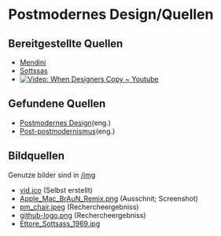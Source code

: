 # Postmodernes Design/Quellen

## Bereitgestellte Quellen

- [Mendini](https://branch-sprite-bba.notion.site/Mendini-5d842a0adfd34b4da1b99956c6326a15)
- [Sottssas](https://branch-sprite-bba.notion.site/Sottsass-5ae688369c1c4ecbb3766548b35a6f7d)
- [![Video:](/img/vid.ico) When Designers Copy ~ Youtube](https://youtu.be/gvT-6Xq0oDg)

## Gefundene Quellen

- [Postmodernes Design](https://www.newhomesource.com/learn/postmodern-design/)(eng.)
- [Post-postmodernismus](https://en.wikipedia.org/wiki/Post-postmodernism)(eng.)

## Bildquellen

Genutze bilder sind in [/img](/img/)

- [vid.ico](/img/vid.ico) (Selbst erstellt)
- [Apple_Mac_BrAuN_Remix.png](https://youtu.be/gvT-6Xq0oDg?t=229) (Ausschnit; Screenshot)
- [pm_chair.jpeg](https://www.google.com/imgres?imgurl=https%3A%2F%2Fm.faz.net%2Fmedia0%2Fppmedia%2Faktuell%2Ffinanzen%2F2680489399%2F1.5401698%2Fdefault%2Fvorbild-der-sessel-bel-air-von.jpg&imgrefurl=https%3A%2F%2Fwww.faz.net%2Faktuell%2Fwirtschaft%2Fwohnen%2Fhaus%2Fdesignexperte-volker-streckel-im-interview-15397725.html&tbnid=ZQuaKbWNIL1rEM&vet=12ahUKEwjBkJ6BlMj3AhVFkaQKHaExBhgQMygCegUIARDoAQ..i&docid=KksVETe99CH9xM&w=940&h=1089&q=postmoderne%20design&hl=en-US&client=ubuntu&ved=2ahUKEwjBkJ6BlMj3AhVFkaQKHaExBhgQMygCegUIARDoAQ) (Rechercheergebniss)
- [github-logo.png](https://aidanfinn.com/wp-content/uploads/2022/01/GitHub-logo.png) (Rechercheergebniss)
- [Ettore_Sottsass_1969.jpg](https://upload.wikimedia.org/wikipedia/commons/1/1c/Ettore_Sottsass_1969.jpg)
